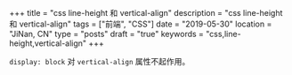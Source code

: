 +++
title = "css line-height 和 vertical-align"
description = "css line-height 和 vertical-align"
tags = ["前端", "CSS"]
date = "2019-05-30"
location = "JiNan, CN"
type = "posts"
draft = "true"
keywords = "css,line-height,vertical-align"
+++

`display: block` 对 `vertical-align` 属性不起作用。